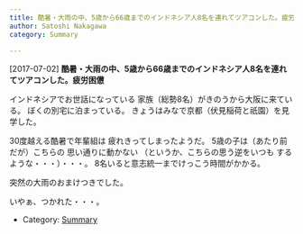 ```yaml
---
title: 酷暑・大雨の中、5歳から66歳までのインドネシア人8名を連れてツアコンした。疲労困憊
author: Satoshi Nakagawa
category: Summary

---
```


[2017-07-02] **酷暑・大雨の中、5歳から66歳までのインドネシア人8名を連れてツアコンした。疲労困憊** 

 インドネシアでお世話になっている
家族（総勢8名）がきのうから大阪に来ている。
ぼくの別宅に泊まっている。
きょうはみなで京都（伏見稲荷と祇園）を見学した。

 30度越える酷暑で年輩組は
疲れきってしまったようだ。
5歳の子は（あたり前だが）こちらの
思い通りに動かない
（というか、こちらの思う逆をいつも
するような・・・）・・・。
8名いると意志統一までけっこう時間がかかる。

 突然の大雨のおまけつきでした。

 いやぁ、つかれた・・・。

- Category: [Summary](https://merapano.github.io/categories.html#Summary)

